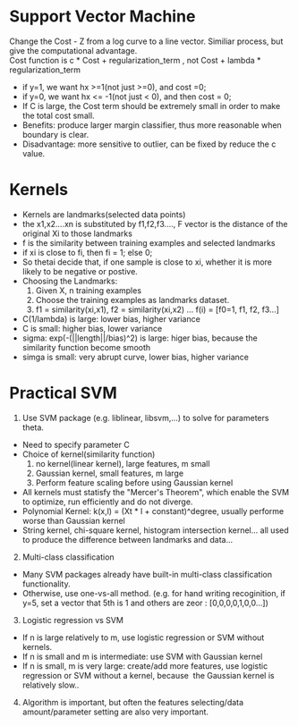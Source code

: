 # Support Vector Machine
Change the Cost - Z from a log curve to a line vector. Similiar process, but give the computational advantage.  
Cost function is c * Cost + regularization_term , not Cost + lambda * regularization_term  
* if y=1, we want hx >=1(not just >=0), and cost =0;
* if y=0, we want hx <= -1(not just < 0), and then cost = 0;
* If C is large, the Cost term should be extremely small in order to make the total cost small. 
* Benefits: produce larger margin classifier, thus more reasonable when boundary is clear.
* Disadvantage: more sensitive to outlier, can be fixed by reduce the c value.

# Kernels
* Kernels are landmarks(selected data points)
* the x1,x2....xn is substituted by f1,f2,f3...., F vector is the distance of the original Xi to those landmarks
* f is the similarity between training examples and selected landmarks
* if xi is close to fi, then fi = 1; else 0;
* So thetai decide that, if one sample is close to xi, whether it is more likely to be negative or postive.
* Choosing the Landmarks:
  1. Given X, n training examples
  2. Choose the training examples as landmarks dataset.
  3. f1 = similarity(xi,x1), f2 = similarity(xi,x2) ... f(i) = [f0=1, f1, f2, f3...]
* C(1/lambda) is large: lower bias, higher variance
* C is small: higher bias, lower variance
* sigma: exp(-(||length||/bias)^2) is large: higer bias, because the similarity function become smooth
* simga is small: very abrupt curve, lower bias, higher variance

# Practical SVM
1. Use SVM package (e.g. liblinear, libsvm,...) to solve for parameters theta. 
  * Need to specify parameter C
  * Choice of kernel(similarity function)
    1. no kernel(linear kernel), large features, m small
    2. Gaussian kernel, small features, m large
    3. Perform feature scaling before using Gaussian kernel
  * All kernels must statisfy the "Mercer's Theorem", which enable the SVM to optimize, run efficiently and do not 
  diverge.
  * Polynomial Kernel: k(x,l) = (Xt * l + constant)^degree, usually performe worse than Gaussian kernel
  * String kernel, chi-square kernel, histogram intersection kernel... all used to produce the difference between
  landmarks and data...
2. Multi-class classification
  * Many SVM packages already have built-in multi-class classification functionality.
  * Otherwise, use one-vs-all method. (e.g. for hand writing recoginition, if y=5, set a vector that 5th is 1 and others 
  are zeor : [0,0,0,0,1,0,0...])
3. Logistic regression vs SVM
  * If n is large relatively to m, use logistic regression or SVM without kernels.
  * If n is small and m is intermediate: use SVM with Gaussian kernel
  * If n is small, m is very large: create/add more features, use logistic regression or SVM without a kernel, because 
  the Gaussian kernel is relatively slow..
4. Algorithm is important, but often the features selecting/data amount/parameter setting are also very important.
